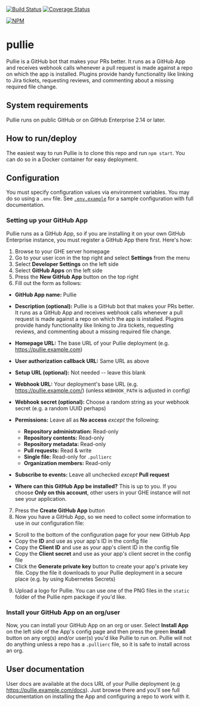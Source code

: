 [![Build Status](https://travis-ci.org/godaddy/pullie.svg?branch=master)](https://travis-ci.org/godaddy/pullie) [![Coverage Status](https://coveralls.io/repos/github/godaddy/pullie/badge.svg?branch=master)](https://coveralls.io/github/godaddy/pullie?branch=master)

[![NPM](https://nodei.co/npm/pullie.png?downloads=true&stars=true)](https://nodei.co/npm/pullie/)

# pullie

Pullie is a GitHub bot that makes your PRs better. It runs as a GitHub App and receives webhook calls whenever a pull
request is made against a repo on which the app is installed. Plugins provide handy functionality like linking to Jira
tickets, requesting reviews, and commenting about a missing required file change.

## System requirements

Pullie runs on public GitHub or on GitHub Enterprise 2.14 or later.

## How to run/deploy

The easiest way to run Pullie is to clone this repo and run `npm start`. You can do so in a Docker container for easy
deployment.

## Configuration

You must specify configuration values via environment variables. You may do so using a `.env` file. See
[`.env.example`](./.env) for a sample configuration with full documentation.

### Setting up your GitHub App

Pullie runs as a GitHub App, so if you are installing it on your own GitHub Enterprise instance, you must register a
GitHub App there first. Here's how:

1. Browse to your GHE server homepage
2. Go to your user icon in the top right and select **Settings** from the menu
3. Select **Developer Settings** on the left side
4. Select **GitHub Apps** on the left side
5. Press the **New GitHub App** button on the top right
6. Fill out the form as follows:

- **GitHub App name:** Pullie
- **Description (optional):** Pullie is a GitHub bot that makes your PRs better. It runs as a GitHub App and receives
  webhook calls whenever a pull request is made against a repo on which the app is installed. Plugins provide handy
  functionality like linking to Jira tickets, requesting reviews, and commenting about a missing required file change.
- **Homepage URL:** The base URL of your Pullie deployment (e.g. https://pullie.example.com)
- **User authorization callback URL:** Same URL as above
- **Setup URL (optional):** Not needed -- leave this blank
- **Webhook URL:** Your deployment's base URL (e.g. https://pullie.example.com/) (unless `WEBHOOK_PATH` is adjusted in
  config)
- **Webhook secret (optional):** Choose a random string as your webhook secret (e.g. a random UUID perhaps)

- **Permissions:** Leave all as **No access** _except_ the following:
  - **Repository administration:** Read-only
  - **Repository contents:** Read-only
  - **Repository metadata:** Read-only
  - **Pull requests:** Read & write
  - **Single file:** Read-only for `.pullierc`
  - **Organization members:** Read-only

- **Subscribe to events:** Leave all unchecked _except_ **Pull request**

- **Where can this GitHub App be installed?** This is up to you. If you choose **Only on this account**, other users in
  your GHE instance will not see your application.

7. Press the **Create GitHub App** button
8. Now you have a GitHub App, so we need to collect some information to use in our configuration file:
  - Scroll to the bottom of the configuration page for your new GitHub App
  - Copy the **ID** and use as your app's ID in the config file
  - Copy the **Client ID** and use as your app's client ID in the config file
  - Copy the **Client secret** and use as your app's client secret in the config file
  - Click the **Generate private key** button to create your app's private key file. Copy the file it downloads to your
    Pullie deployment in a secure place (e.g. by using Kubernetes Secrets)
9. Upload a logo for Pullie. You can use one of the PNG files in the `static` folder of the Pullie npm package if you'd
  like.

### Install your GitHub App on an org/user

Now, you can install your GitHub App on an org or user. Select **Install App** on the left side of the App's config 
page and then press the green **Install** button on any org(s) and/or user(s) you'd like Pullie to run on. Pullie will
not do anything unless a repo has a `.pullierc` file, so it is safe to install across an org.

## User documentation

User docs are available at the docs URL of your Pullie deployment (e.g https://pullie.example.com/docs). Just browse
there and you'll see full documentation on installing the App and configuring a repo to work with it.
